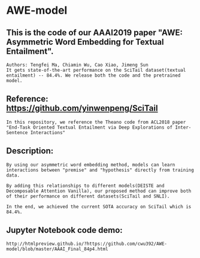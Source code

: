 # AWE-model
## This is the code of our AAAI2019 paper "AWE: Asymmetric Word Embedding for Textual Entailment". 
```
Authors: Tengfei Ma, Chiamin Wu, Cao Xiao, Jimeng Sun
It gets state-of-the-art performance on the SciTail dataset(textual entailment) -- 84.4%. We release both the code and the pretrained model.
```

## Reference: https://github.com/yinwenpeng/SciTail
```
In this repository, we reference the Theano code from ACL2018 paper "End-Task Oriented Textual Entailment via Deep Explorations of Inter-Sentence Interactions"
```

## Description:
```
By using our asymmetric word embedding method, models can learn interactions between "premise" and "hypothesis" directly from training data.

By adding this relationships to different models(DEISTE and Decomposable Attention Vanilla), our proposed method can improve both of their performance on different datasets(SciTail and SNLI).

In the end, we achieved the current SOTA accuracy on SciTail which is 84.4%.
```

## Jupyter Notebook code demo:
```
http://htmlpreview.github.io/?https://github.com/cwu392/AWE-model/blob/master/AAAI_Final_84p4.html
```